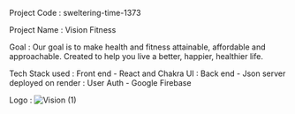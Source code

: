 Project Code : sweltering-time-1373

Project Name : Vision Fitness

Goal : Our goal is to make health and fitness attainable, affordable and approachable. Created to help you live a better, happier, healthier life.

Tech Stack used : Front end - React and Chakra UI
                : Back end - Json server deployed on render
                : User Auth - Google Firebase
                
Logo : 
![Vision (1)](https://user-images.githubusercontent.com/64404614/208604450-a755f2df-5b8f-4f5e-88b9-3e043a06cc59.png)

